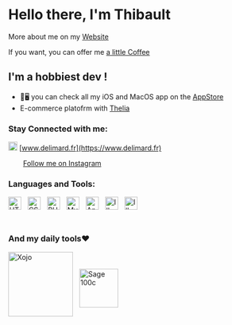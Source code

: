 # Hello there, I'm Thibault

More about me on my [Website](https://www.delimard.fr.com)

If you want, you can offer me [a little Coffee](https://www.buymeacoffee.com/delimard)
## I'm a hobbiest dev !

- 📱🖥 you can check all my iOS and MacOS app on the [AppStore](https://apps.apple.com/us/developer/thibault-delimard/id1597795805)
- E-commerce platofrm with [Thelia](https://www.thelia.net)

### Stay Connected with me:

<img width="18px" src="https://cdn.cdnlogo.com/logos/s/81/safari.svg"> [www.delimard.fr](https://www.delimard.fr)

&nbsp;&nbsp;
<img  width="14px" src="https://cdn.cdnlogo.com/logos/i/21/instagram-glyph.svg"> [Follow me on Instagram](https://instagram.com/delimardsoftware)



### Languages and Tools:



<img align="left" alt="HTML5" width="26px" src="https://cdn.jsdelivr.net/gh/devicons/devicon/icons/html5/html5-original.svg" style="padding-right:10px;" />

<img align="left" alt="CSS3" width="26px" src="https://cdn.jsdelivr.net/gh/devicons/devicon/icons/css3/css3-original.svg" style="padding-right:10px;" />

<img align="left" alt="PHP" width="26px" src="https://cdn.jsdelivr.net/gh/devicons/devicon/icons/php/php-original.svg" style="padding-right:10px;" />

<img align="left" alt="MySQL" width="26px" src="https://cdn.jsdelivr.net/gh/devicons/devicon/icons/mysql/mysql-original.svg" style="padding-right:10px;" />

<img align="left" alt="Apple" width="26px" src="https://cdn.jsdelivr.net/gh/devicons/devicon/icons/apple/apple-original.svg" style="padding-right:10px;" />

<img align="left" alt="Illustrator" width="26px" src="https://cdn.jsdelivr.net/gh/devicons/devicon/icons/illustrator/illustrator-plain.svg" style="padding-right:10px;" />

<img align="left" alt="Illustrator" width="26px" src="https://cdn.cdnlogo.com/logos/v/82/visual-studio-code.svg" style="padding-right:10px;" />

<br />
<br />
<br />

### And my daily tools♥️

<img align="left" alt="Xojo" width="130px" src="https://www.xojo.com/assets/img/logo@2x.png" style="padding-right:10px;" />
<br />
<br />

<img align="left" alt="Sage 100c" width="78px" src="https://cdn.cdnlogo.com/logos/s/49/sage.svg" style="padding-right:10px;" />

<br />

